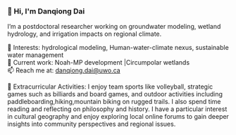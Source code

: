 ### 👋 Hi, I'm Danqiong Dai
I’m a postdoctoral researcher working on groundwater modeling, wetland hydrology, and irrigation impacts on regional climate.

🔬 Interests: hydrological modeling, Human-water-climate nexus, sustainable water management  
🌱 Current work: Noah-MP development |Circumpolar wetlands  
📫 Reach me at: danqiong.dai@uwo.ca

🎯 Extracurricular Activities: I enjoy team sports like volleyball, strategic games such as billiards and board games, and outdoor activities including paddleboarding,hiking,mountain biking on rugged trails. I also spend time reading and reflecting on philosophy and history. I have a particular interest in cultural geography and enjoy exploring local online forums to gain deeper insights into community perspectives and regional issues.
